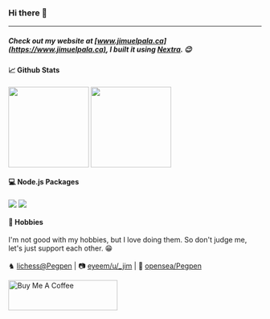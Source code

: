 ### Hi there 👋
---

##### Check out my website at [www.jimuelpala.ca](https://www.jimuelpala.ca), I built it using [Nextra](https://nextra.vercel.app/). 😉

#### 📈 Github Stats

<a href="https://github.com/anuraghazra/github-readme-stats"><img align="center" src="https://github-readme-stats.vercel.app/api?username=jimuelpalaca&show_icons=true&theme=gruvbox" height="160" /></a>
<a href="https://github.com/anuraghazra/github-readme-stats">
  <img align="center" src="https://github-readme-stats.vercel.app/api/top-langs/?username=jimuelpalaca&layout=compact&theme=gruvbox" height="160" />
</a>
<br />

#### 💻 Node.js Packages
<a href="https://www.npmjs.com/package/@whitecloak/nestjs-passport-firebase" target="_blank"><img align="center" src="https://github-readme-stats.vercel.app/api/pin/?username=whitecloakph&repo=nestjs-passport-firebase&theme=gruvbox" /></a>
<a href="https://www.npmjs.com/package/@jimuelpalaca/str" target="_blank"><img align="center" src="https://github-readme-stats.vercel.app/api/pin/?username=jimuelpalaca&repo=str&theme=gruvbox&show_owner=true" /></a>

#### 🧩 Hobbies
I'm not good with my hobbies, but I love doing them. So don't judge me, let's just support each other. 😁 <br /><br />
♞ <a href="https://lichess.org/@/Pegpen" target="_blank">lichess@Pegpen</a> | 
📷 <a href="https://www.eyeem.com/u/_jim" target="_blank">eyeem/u/_jim</a> |
🎨 <a href="https://opensea.io/Pegpen" target="_blank">opensea/Pegpen</a>

<a href="https://www.buymeacoffee.com/jimuelpalaca"><img src="https://cdn.buymeacoffee.com/buttons/v2/default-yellow.png" alt="Buy Me A Coffee" style="height: 60px !important;width: 217px !important;" ></a>

